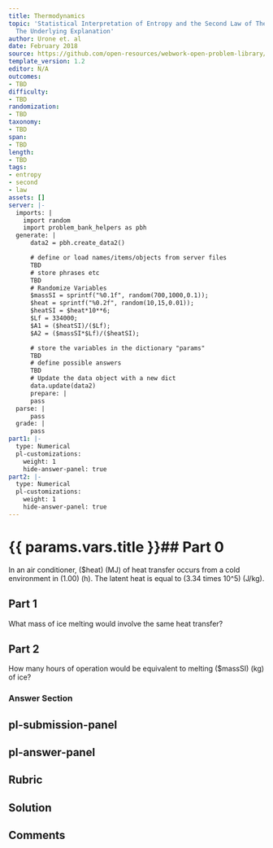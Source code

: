 ```yaml
---
title: Thermodynamics
topic: 'Statistical Interpretation of Entropy and the Second Law of Thermodynamics:
  The Underlying Explanation'
author: Urone et. al
date: February 2018
source: https://github.com/open-resources/webwork-open-problem-library/tree/master/Contrib/BrockPhysics/College_Physics_Urone/15.Thermodynamics/Statistical_Interpretation_of_Entropy_and_the_Second_Law_of_Thermodynamics_The_Underlying_Explanation/NU_U17-15-07-008.pg
template_version: 1.2
editor: N/A
outcomes:
- TBD
difficulty:
- TBD
randomization:
- TBD
taxonomy:
- TBD
span:
- TBD
length:
- TBD
tags:
- entropy
- second
- law
assets: []
server: |-
  imports: |
    import random
    import problem_bank_helpers as pbh
  generate: |
      data2 = pbh.create_data2()

      # define or load names/items/objects from server files
      TBD
      # store phrases etc
      TBD
      # Randomize Variables
      $massSI = sprintf("%0.1f", random(700,1000,0.1));
      $heat = sprintf("%0.2f", random(10,15,0.01));
      $heatSI = $heat*10**6;
      $Lf = 334000;
      $A1 = ($heatSI)/($Lf);
      $A2 = ($massSI*$Lf)/($heatSI);

      # store the variables in the dictionary "params"
      TBD
      # define possible answers
      TBD
      # Update the data object with a new dict
      data.update(data2)
      prepare: |
      pass
  parse: |
      pass
  grade: |
      pass
part1: |-
  type: Numerical
  pl-customizations:
    weight: 1
    hide-answer-panel: true
part2: |-
  type: Numerical
  pl-customizations:
    weight: 1
    hide-answer-panel: true
---
```


# {{ params.vars.title }}## Part 0 
In an air conditioner, ($heat) (MJ) of heat transfer occurs from a cold environment in (1.00) (h). The latent heat is equal to (3.34 times 10^5) (J/kg). 
## Part 1 
What mass of ice melting would involve the same heat transfer? 
## Part 2 
How many hours of operation would be equivalent to melting ($massSI) (kg) of ice? 


### Answer Section 


## pl-submission-panel 


## pl-answer-panel 


## Rubric 


## Solution 


## Comments 


